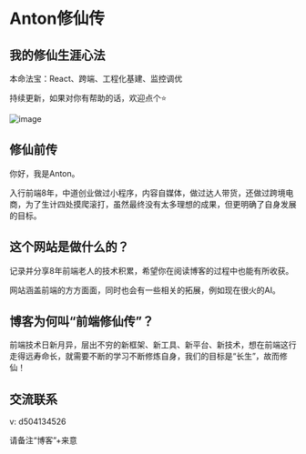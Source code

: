 # Anton修仙传

## 我的修仙生涯心法

本命法宝：React、跨端、工程化基建、监控调优

持续更新，如果对你有帮助的话，欢迎点个⭐

![image](https://github.com/user-attachments/assets/9c710fb7-74dc-4b34-bff7-425623f2abde)

##  修仙前传

你好，我是Anton。

入行前端8年，中道创业做过小程序，内容自媒体，做过达人带货，还做过跨境电商，为了生计四处摸爬滚打，虽然最终没有太多理想的成果，但更明确了自身发展的目标。

## 这个网站是做什么的？

记录并分享8年前端老人的技术积累，希望你在阅读博客的过程中也能有所收获。

网站涵盖前端的方方面面，同时也会有一些相关的拓展，例如现在很火的AI。

## 博客为何叫“前端修仙传”？

前端技术日新月异，层出不穷的新框架、新工具、新平台、新技术，想在前端这行走得远寿命长，就需要不断的学习不断修炼自身，我们的目标是“长生”，故而修仙！

## 交流联系

v: d504134526

请备注“博客”+来意
